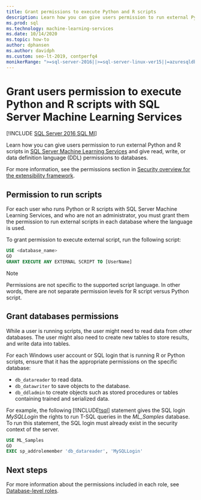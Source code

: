 ```yaml
---
title: Grant permissions to execute Python and R scripts
description: Learn how you can give users permission to run external Python and R scripts in SQL Server Machine Learning Services and give read, write, or data definition language (DDL) permissions to databases.
ms.prod: sql
ms.technology: machine-learning-services
ms.date: 10/14/2020
ms.topic: how-to
author: dphansen
ms.author: davidph
ms.custom: seo-lt-2019, contperfq4
monikerRange: ">=sql-server-2016||>=sql-server-linux-ver15||=azuresqldb-mi-current"
---
```

# Grant users permission to execute Python and R scripts with SQL Server Machine Learning Services
[!INCLUDE [SQL Server 2016 SQL MI](../../includes/applies-to-version/sqlserver2016-asdbmi.md)]

Learn how you can give users permission to run external Python and R scripts in [SQL Server Machine Learning Services](../sql-server-machine-learning-services.md) and give read, write, or data definition language (DDL) permissions to databases.

For more information, see the permissions section in [Security overview for the extensibility framework](../../machine-learning/concepts/security.md#permissions).

<a name="permissions-external-script"></a>

## Permission to run scripts

For each user who runs Python or R scripts with SQL Server Machine Learning Services, and who are not an administrator, you must grant them the permission to run external scripts in each database where the language is used.

To grant permission to execute external script, run the following script:

```sql
USE <database_name>
GO
GRANT EXECUTE ANY EXTERNAL SCRIPT TO [UserName]
```

> [!NOTE]
> Permissions are not specific to the supported script language. In other words, there are not separate permission levels for R script versus Python script.

<a name="permissions-db"></a>

## Grant databases permissions

While a user is running scripts, the user might need to read data from other databases. The user might also need to create new tables to store results, and write data into tables.

For each Windows user account or SQL login that is running R or Python scripts, ensure that it has the appropriate permissions on the specific database: 

+ `db_datareader` to read data.
+ `db_datawriter` to save objects to the database.
+ `db_ddladmin` to create objects such as stored procedures or tables containing trained and serialized data.

For example, the following [!INCLUDE[tsql](../../includes/tsql-md.md)] statement gives the SQL login *MySQLLogin* the rights to run T-SQL queries in the *ML_Samples* database. To run this statement, the SQL login must already exist in the security context of the server.

```sql
USE ML_Samples
GO
EXEC sp_addrolemember 'db_datareader', 'MySQLLogin'
```

## Next steps

For more information about the permissions included in each role, see [Database-level roles](../../relational-databases/security/authentication-access/database-level-roles.md).
